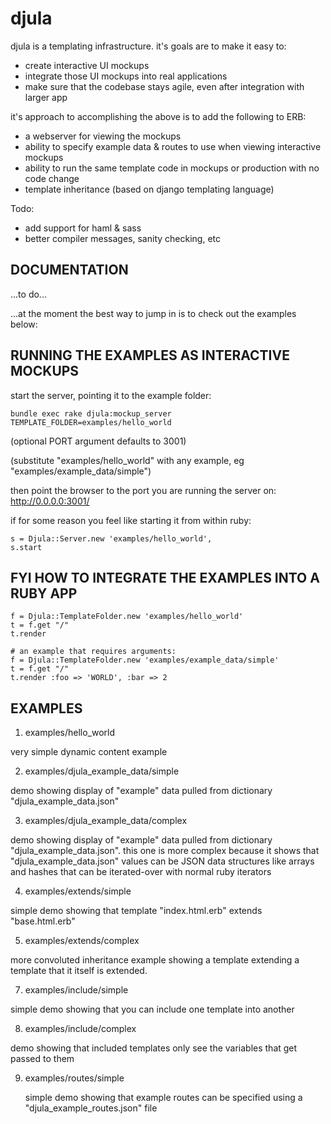 djula
=====

djula is a templating infrastructure. it's goals are to make it easy to:

* create interactive UI mockups
* integrate those UI mockups into real applications
* make sure that the codebase stays agile, even after integration with larger app

it's approach to accomplishing the above is to add the following to ERB:

* a webserver for viewing the mockups
* ability to specify example data & routes to use when viewing interactive mockups
* ability to run the same template code in mockups or production with no code change
* template inheritance (based on django templating language)

Todo:

* add support for haml & sass
* better compiler messages, sanity checking, etc

DOCUMENTATION
-------------------------

...to do...

...at the moment the best way to jump in is to check out the examples below:

RUNNING THE EXAMPLES AS INTERACTIVE MOCKUPS
-------------------------------------------

start the server, pointing it to the example folder:

    bundle exec rake djula:mockup_server TEMPLATE_FOLDER=examples/hello_world

(optional PORT argument defaults to 3001)

(substitute "examples/hello_world" with any example, eg "examples/example_data/simple")

then point the browser to the port you are running the server on: http://0.0.0.0:3001/

if for some reason you feel like starting it from within ruby:

    s = Djula::Server.new 'examples/hello_world', 
    s.start

FYI HOW TO INTEGRATE THE EXAMPLES INTO A RUBY APP
-------------------------------------------------

    f = Djula::TemplateFolder.new 'examples/hello_world'
    t = f.get "/"
    t.render

    # an example that requires arguments:
    f = Djula::TemplateFolder.new 'examples/example_data/simple'
    t = f.get "/"
    t.render :foo => 'WORLD', :bar => 2


EXAMPLES
--------

1. examples/hello_world

  very simple dynamic content example

2. examples/djula_example_data/simple

  demo showing display of "example" data pulled from dictionary "djula_example_data.json"

3. examples/djula_example_data/complex

  demo showing display of "example" data pulled from dictionary "djula_example_data.json".
  this one is more complex because it shows that "djula_example_data.json" values can be JSON data structures 
  like arrays and hashes that can be iterated-over with normal ruby iterators

4. examples/extends/simple

  simple demo showing that template "index.html.erb" extends "base.html.erb"

5. examples/extends/complex

  more convoluted inheritance example showing a template extending a template that it itself is extended.

7. examples/include/simple

  simple demo showing that you can include one template into another

8. examples/include/complex

  demo showing that included templates only see the variables that get passed to them

9. examples/routes/simple

   simple demo showing that example routes can be specified using a "djula_example_routes.json" file